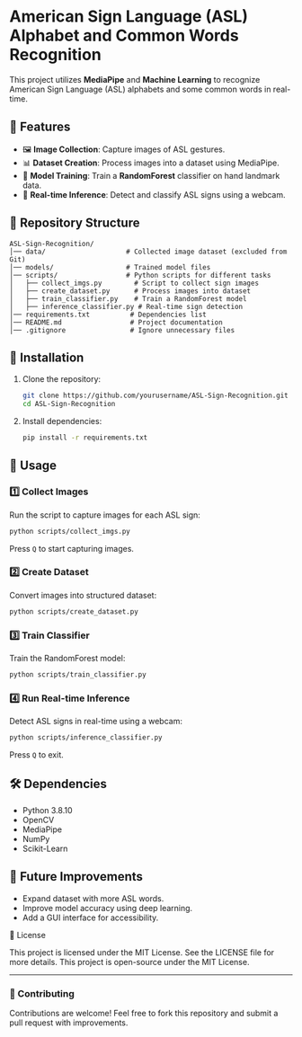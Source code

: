 # American Sign Language (ASL) Alphabet and Common Words Recognition

This project utilizes **MediaPipe** and **Machine Learning** to recognize American Sign Language (ASL) alphabets and some common words in real-time.

## 📌 Features
- 🖼 **Image Collection**: Capture images of ASL gestures.
- 📊 **Dataset Creation**: Process images into a dataset using MediaPipe.
- 🤖 **Model Training**: Train a **RandomForest** classifier on hand landmark data.
- 🎥 **Real-time Inference**: Detect and classify ASL signs using a webcam.

## 📂 Repository Structure
```
ASL-Sign-Recognition/
│── data/                    # Collected image dataset (excluded from Git)
│── models/                  # Trained model files
│── scripts/                 # Python scripts for different tasks
│   ├── collect_imgs.py        # Script to collect sign images
│   ├── create_dataset.py      # Process images into dataset
│   ├── train_classifier.py    # Train a RandomForest model
│   ├── inference_classifier.py # Real-time sign detection
│── requirements.txt          # Dependencies list
│── README.md                 # Project documentation
│── .gitignore                # Ignore unnecessary files
```

## 🔧 Installation
1. Clone the repository:
   ```sh
   git clone https://github.com/yourusername/ASL-Sign-Recognition.git
   cd ASL-Sign-Recognition
   ```
2. Install dependencies:
   ```sh
   pip install -r requirements.txt
   ```
   
## 🚀 Usage
### 1️⃣ Collect Images
Run the script to capture images for each ASL sign:
```sh
python scripts/collect_imgs.py
```
Press `Q` to start capturing images.

### 2️⃣ Create Dataset
Convert images into structured dataset:
```sh
python scripts/create_dataset.py
```

### 3️⃣ Train Classifier
Train the RandomForest model:
```sh
python scripts/train_classifier.py
```

### 4️⃣ Run Real-time Inference
Detect ASL signs in real-time using a webcam:
```sh
python scripts/inference_classifier.py
```
Press `Q` to exit.

## 🛠 Dependencies
- Python 3.8.10
- OpenCV
- MediaPipe
- NumPy
- Scikit-Learn

## 🚀 Future Improvements
- Expand dataset with more ASL words.
- Improve model accuracy using deep learning.
- Add a GUI interface for accessibility.

📜 License

This project is licensed under the MIT License. See the LICENSE file for more details.
This project is open-source under the MIT License.

---
### **🙌 Contributing**
Contributions are welcome! Feel free to fork this repository and submit a pull request with improvements.

